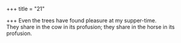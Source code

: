 +++
title = "21"

+++
Even the trees have found pleasure at my supper-time.  
They share in the cow in its profusion; they share in the horse in its  
profusion.  
